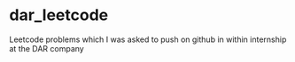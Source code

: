 # dar_leetcode
Leetcode problems which I was asked to push on github in within internship at the DAR company
